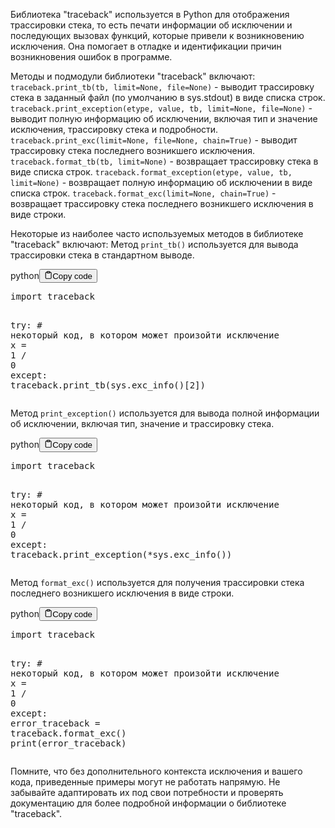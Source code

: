 <p>Библиотека "traceback" используется в Python для отображения трассировки стека, то есть печати
информации об исключении и последующих вызовах функций, которые привели к возникновению исключения.
Она помогает в отладке и идентификации причин возникновения ошибок в программе.</p>
<p>Методы и подмодули библиотеки "traceback" включают:
<code>traceback.print_tb(tb, limit=None, file=None)</code> - выводит трассировку стека в заданный файл (по умолчанию в sys.stdout) в виде списка строк.
<code>traceback.print_exception(etype, value, tb, limit=None, file=None)</code> - выводит полную информацию об исключении, включая тип и значение исключения, трассировку стека и подробности.
<code>traceback.print_exc(limit=None, file=None, chain=True)</code> - выводит трассировку стека последнего возникшего исключения.
<code>traceback.format_tb(tb, limit=None)</code> - возвращает трассировку стека в виде списка строк.
<code>traceback.format_exception(etype, value, tb, limit=None)</code> - возвращает полную информацию об исключении в виде списка строк.
<code>traceback.format_exc(limit=None, chain=True)</code> - возвращает трассировку стека последнего возникшего исключения в виде строки.</p>
<p>Некоторые из наиболее часто используемых методов в библиотеке "traceback" включают:
Метод <code>print_tb()</code> используется для вывода трассировки стека в стандартном выводе.</p>
<div class="code-element"><div class="lang-line"><text>python</text><button class="copy-button" id="code37a294fd021cf5c467b7e78466592787b" onclick="copyCode(code37a294fd021cf5c467b7e78466592787, code37a294fd021cf5c467b7e78466592787b)"><svg stroke="currentColor" fill="none" stroke-width="2" viewBox="0 0 24 24" stroke-linecap="round" stroke-linejoin="round" class="h-4 w-4" height="1em" width="1em" xmlns="http://www.w3.org/2000/svg"><path d="M16 4h2a2 2 0 0 1 2 2v14a2 2 0 0 1-2 2H6a2 2 0 0 1-2-2V6a2 2 0 0 1 2-2h2"></path><rect x="8" y="2" width="8" height="4" rx="1" ry="1"></rect></svg><text>Copy code</text></button></div><div class="code" id="code37a294fd021cf5c467b7e78466592787"><div class="highlight"><pre><span></span><span class="kn">import</span> <span class="nn">traceback</span>

<span class="k">try</span><span class="p">:</span>
    <span class="c1"># некоторый код, в котором может произойти исключение</span>
    <span class="n">x</span> <span class="o">=</span> <span class="mi">1</span> <span class="o">/</span> <span class="mi">0</span>
<span class="k">except</span><span class="p">:</span>
    <span class="n">traceback</span><span class="o">.</span><span class="n">print_tb</span><span class="p">(</span><span class="n">sys</span><span class="o">.</span><span class="n">exc_info</span><span class="p">()[</span><span class="mi">2</span><span class="p">])</span>
</pre></div></div></div>

<p>Метод <code>print_exception()</code> используется для вывода полной информации об исключении, включая тип, значение и трассировку стека.</p>
<div class="code-element"><div class="lang-line"><text>python</text><button class="copy-button" id="code5367b346936c92161aa452ce250fcfadb" onclick="copyCode(code5367b346936c92161aa452ce250fcfad, code5367b346936c92161aa452ce250fcfadb)"><svg stroke="currentColor" fill="none" stroke-width="2" viewBox="0 0 24 24" stroke-linecap="round" stroke-linejoin="round" class="h-4 w-4" height="1em" width="1em" xmlns="http://www.w3.org/2000/svg"><path d="M16 4h2a2 2 0 0 1 2 2v14a2 2 0 0 1-2 2H6a2 2 0 0 1-2-2V6a2 2 0 0 1 2-2h2"></path><rect x="8" y="2" width="8" height="4" rx="1" ry="1"></rect></svg><text>Copy code</text></button></div><div class="code" id="code5367b346936c92161aa452ce250fcfad"><div class="highlight"><pre><span></span><span class="kn">import</span> <span class="nn">traceback</span>

<span class="k">try</span><span class="p">:</span>
    <span class="c1"># некоторый код, в котором может произойти исключение</span>
    <span class="n">x</span> <span class="o">=</span> <span class="mi">1</span> <span class="o">/</span> <span class="mi">0</span>
<span class="k">except</span><span class="p">:</span>
    <span class="n">traceback</span><span class="o">.</span><span class="n">print_exception</span><span class="p">(</span><span class="o">*</span><span class="n">sys</span><span class="o">.</span><span class="n">exc_info</span><span class="p">())</span>
</pre></div></div></div>

<p>Метод <code>format_exc()</code> используется для получения трассировки стека последнего возникшего исключения в виде строки.</p>
<div class="code-element"><div class="lang-line"><text>python</text><button class="copy-button" id="coded82a80bfd1b59c57c48443263ceb8a7cb" onclick="copyCode(coded82a80bfd1b59c57c48443263ceb8a7c, coded82a80bfd1b59c57c48443263ceb8a7cb)"><svg stroke="currentColor" fill="none" stroke-width="2" viewBox="0 0 24 24" stroke-linecap="round" stroke-linejoin="round" class="h-4 w-4" height="1em" width="1em" xmlns="http://www.w3.org/2000/svg"><path d="M16 4h2a2 2 0 0 1 2 2v14a2 2 0 0 1-2 2H6a2 2 0 0 1-2-2V6a2 2 0 0 1 2-2h2"></path><rect x="8" y="2" width="8" height="4" rx="1" ry="1"></rect></svg><text>Copy code</text></button></div><div class="code" id="coded82a80bfd1b59c57c48443263ceb8a7c"><div class="highlight"><pre><span></span><span class="kn">import</span> <span class="nn">traceback</span>

<span class="k">try</span><span class="p">:</span>
    <span class="c1"># некоторый код, в котором может произойти исключение</span>
    <span class="n">x</span> <span class="o">=</span> <span class="mi">1</span> <span class="o">/</span> <span class="mi">0</span>
<span class="k">except</span><span class="p">:</span>
    <span class="n">error_traceback</span> <span class="o">=</span> <span class="n">traceback</span><span class="o">.</span><span class="n">format_exc</span><span class="p">()</span>
    <span class="nb">print</span><span class="p">(</span><span class="n">error_traceback</span><span class="p">)</span>
</pre></div></div></div>

<p>Помните, что без дополнительного контекста исключения и вашего кода, приведенные примеры могут не работать напрямую.
Не забывайте адаптировать их под свои потребности и проверять документацию для более подробной информации о библиотеке "traceback".</p>